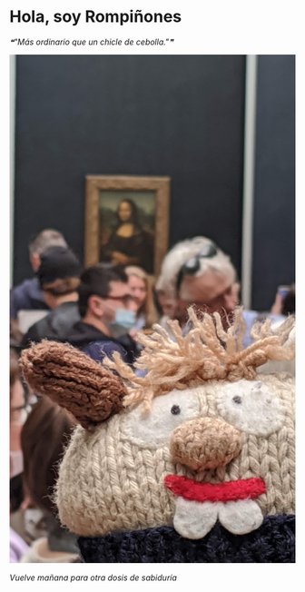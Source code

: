 # Hola, soy Rompiñones

<!--STARTS_HERE_QUOTE_README-->
<i>❝"Más ordinario que un chicle de cebolla."❞</i>
<!--ENDS_HERE_QUOTE_README-->

<!--START_SECTION:update_image-->
![alt text](https://raw.githubusercontent.com/focaalvarez/rompinones/main/.github/images/IMG_20220430_131029.jpg?raw=true)
<!--END_SECTION:update_image-->

*Vuelve mañana para otra dosis de sabiduría*
